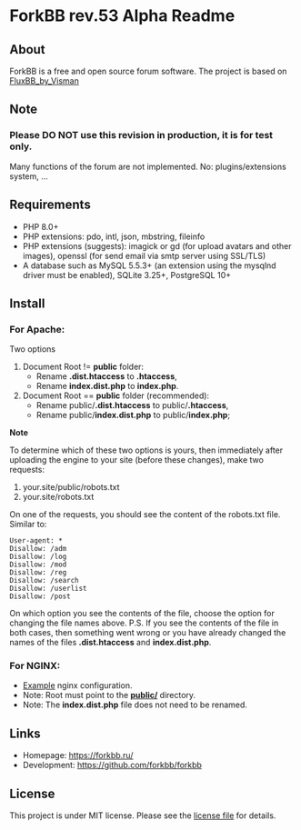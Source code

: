 # ForkBB rev.53 Alpha Readme

## About

ForkBB is a free and open source forum software. The project is based on [FluxBB_by_Visman](https://github.com/MioVisman/FluxBB_by_Visman)

## Note

### Please DO NOT use this revision in production, it is for test only.
Many functions of the forum are not implemented.
No: plugins/extensions system, ...

## Requirements

* PHP 8.0+
* PHP extensions: pdo, intl, json, mbstring, fileinfo
* PHP extensions (suggests): imagick or gd (for upload avatars and other images), openssl (for send email via smtp server using SSL/TLS)
* A database such as MySQL 5.5.3+ (an extension using the mysqlnd driver must be enabled), SQLite 3.25+, PostgreSQL 10+

## Install

### For Apache:

Two options
1. Document Root != **public** folder:
    * Rename **.dist.htaccess** to **.htaccess**,
    * Rename **index.dist.php** to **index.php**.
2. Document Root == **public** folder (recommended):
    * Rename public/**.dist.htaccess** to public/**.htaccess**,
    * Rename public/**index.dist.php** to public/**index.php**;

**Note**

To determine which of these two options is yours, then immediately after uploading the engine to your site (before these changes), make two requests:
1. your.site/public/robots.txt
2. your.site/robots.txt

On one of the requests, you should see the content of the robots.txt file. Similar to:
```
User-agent: *
Disallow: /adm
Disallow: /log
Disallow: /mod
Disallow: /reg
Disallow: /search
Disallow: /userlist
Disallow: /post
```
On which option you see the contents of the file, choose the option for changing the file names above.
P.S. If you see the contents of the file in both cases, then something went wrong or you have already changed the names of the files **.dist.htaccess** and **index.dist.php**.

### For NGINX:

* [Example](https://github.com/forkbb/forkbb/blob/master/nginx.dist.conf) nginx configuration.
* Note: Root must point to the [**public/**](https://github.com/forkbb/forkbb/tree/master/public) directory.
* Note: The **index.dist.php** file does not need to be renamed.

## Links

* Homepage: https://forkbb.ru/
* Development: https://github.com/forkbb/forkbb

## License

This project is under MIT license. Please see the [license file](LICENSE) for details.
